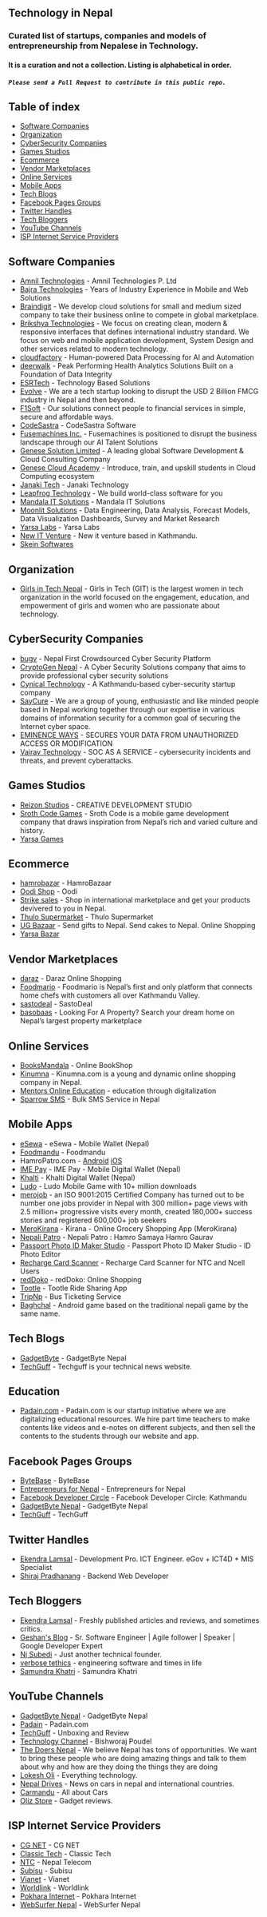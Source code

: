 ## Technology in Nepal
### Curated list of startups, companies and models of entrepreneurship from Nepalese in Technology.
#### It is a curation and not a collection. Listing is alphabetical in order.
##### `Please send a Pull Request to contribute in this public repo.`

## Table of index
- [Software Companies](#software-companies)
- [Organization](#organization)
- [CyberSecurity Companies](#cybersecurity-companies)
- [Games Studios](#games-studios)
- [Ecommerce](#ecommerce)
- [Vendor Marketplaces](#vendor-marketplaces)
- [Online Services](#online-services)
- [Mobile Apps](#mobile-apps)
- [Tech Blogs](#tech-blogs)
- [Facebook Pages Groups](#facebook-pages-groups)
- [Twitter Handles](#twitter-handles)
- [Tech Bloggers](#tech-bloggers)
- [YouTube Channels](#youtube-channels)
- [ISP Internet Service Providers](#isp-internet-service-providers)


## Software Companies
- [Amnil Technologies](http://amniltech.com/) - Amnil Technologies P. Ltd
- [Bajra Technologies](https://bajratechnologies.com/) - Years of Industry Experience in Mobile and Web Solutions
- [Braindigit](https://braindigit.com/) - We develop cloud solutions for small and medium sized company to take their business online to compete in global marketplace.
- [Brikshya Technologies](https://brikshya.com/) - We focus on creating clean, modern & responsive interfaces that defines international industry standard. We focus on web and mobile application development, System Design and other services related to modern technology.
- [cloudfactory](https://www.cloudfactory.com/) - Human-powered Data Processing for AI and Automation
- [deerwalk](https://www.deerwalk.com/) - Peak Performing Health Analytics Solutions Built on a Foundation of Data Integrity
- [ESRTech](https://esrtech.io/) - Technology Based Solutions
- [Evolve](https://www.evolveasia.co/) - We are a tech startup looking to disrupt the USD 2 Billion FMCG industry in Nepal and then beyond.
- [F1Soft](https://f1soft.com/) - Our solutions connect people to financial services in simple, secure and affordable ways.
- [CodeSastra](https://codesastra.com/) - CodeSastra Software
- [Fusemachines Inc.](https://www.fusemachines.com/) - Fusemachines is positioned to disrupt the business landscape through our AI Talent Solutions
- [Genese Solution Limited](https://www.genesesolution.com/) - A leading global Software Development & Cloud Consulting Company
- [Genese Cloud Academy](https://www.genesecloud.academy/) - Introduce, train, and upskill students in Cloud Computing ecosystem
- [Janaki Tech](http://janakitech.com/) - Janaki Technology
- [Leapfrog Technology](https://www.lftechnology.com/) - We build world-class software for you
- [Mandala IT Solutions](https://mandalaitsolutions.com/) - Mandala IT Solutions
- [Moonlit Solutions](https://www.moonlit.solutions/) - Data Engineering, Data Analysis, Forecast Models, Data Visualization Dashboards, Survey and Market Research
- [Yarsa Labs](https://yarsa.io/) - Yarsa Labs
- [New IT Venture](https://www.newitventure.com/en/) - New it venture based in Kathmandu.
- [Skein Softwares](https://skeinsoft.com/)


## Organization
- [Girls in Tech Nepal](https://nepal.girlsintech.org/) - Girls in Tech (GIT) is the largest women in tech organization in the world focused on the engagement, education, and empowerment of girls and women who are passionate about technology.


## CyberSecurity Companies
- [bugv](https://bugv.io/) - Nepal First Crowdsourced Cyber Security Platform
- [CryptoGen Nepal](https://cryptogennepal.com/) - A Cyber Security Solutions company that aims to provide professional cyber security solutions
- [Cynical Technology](https://cynicaltechnology.com/) - A Kathmandu-based cyber-security startup company
- [SayCure](https://saycure.io/) - We are a group of young, enthusiastic and like minded people based in Nepal working together through our expertise in various domains of information security for a common goal of securing the Internet cyber space.
- [EMINENCE WAYS](https://eminenceways.com/) - SECURES YOUR DATA FROM UNAUTHORIZED ACCESS OR MODIFICATION
- [Vairav Technology](https://vairav.net/) - SOC AS A SERVICE - cybersecurity incidents and threats, and prevent cyberattacks.


## Games Studios
- [Reizon Studios](https://reizonstudios.com/) - CREATIVE DEVELOPMENT STUDIO
- [Sroth Code Games](https://www.facebook.com/srothcodegames/) - Sroth Code is a mobile game development company that draws inspiration from Nepal’s rich and varied culture and history.
- [Yarsa Games](https://yarsagames.com/)


## Ecommerce
- [hamrobazar](https://hamrobazar.com/) - HamroBazaar
- [Oodi Shop](https://oodi.shop) - Oodi
- [Strike sales](https://www.strikesales.com/) - Shop in international marketplace and get your products devivered to you in Nepal.
- [Thulo Supermarket](https://thulo.com/) - Thulo Supermarket
- [UG Bazaar](https://www.ugbazaar.com/) - Send gifts to Nepal. Send cakes to Nepal. Online Shopping
- [Yarsa Bazar](https://yarsabazar.com)


## Vendor Marketplaces
- [daraz](https://daraz.com.np/) - Daraz Online Shopping
- [Foodmario](http://foodmario.com/) - Foodmario is Nepal’s first and only platform that connects home chefs with customers all over Kathmandu Valley.
- [sastodeal](https://sastodeal.com/) - SastoDeal
- [basobaas](https://basobaas.com/) - Looking For A Property? Search your dream home on Nepal’s largest property marketplace


## Online Services 
- [BooksMandala](https://www.booksmandala.com/) - Online BookShop
- [Kinumna](https://www.kinumna.com/) - Kinumna.com is a young and dynamic online shopping company in Nepal.
- [Mentors Online Education](https://mentors.com.np/) - education through digitalization
- [Sparrow SMS](https://sparrowsms.com/) - Bulk SMS Service in Nepal


## Mobile Apps
- [eSewa](https://play.google.com/store/apps/details?id=com.f1soft.esewa) - eSewa - Mobile Wallet (Nepal)
- [Foodmandu](https://play.google.com/store/apps/details?id=com.app.foodmandu) - Foodmandu
- HamroPatro.com - [Android](https://play.google.com/store/apps/details?id=com.hamropatro) [iOS](https://apps.apple.com/np/app/hamro-patro-nepali-calendar/id401074157)
- [IME Pay](https://play.google.com/store/apps/details?id=com.swifttechnology.imepay) - IME Pay - Mobile Digital Wallet (Nepal)
- [Khalti](https://play.google.com/store/apps/details?id=com.khalti) - Khalti Digital Wallet (Nepal)
- [Ludo](https://play.google.com/store/apps/details?id=io.yarsa.games.ludo) - Ludo Mobile Game with 10+ million downloads
- [merojob](https://play.google.com/store/apps/details?id=com.merojob.merojobapp) - an ISO 9001:2015 Certified Company has turned out to be number one jobs provider in Nepal with 300 million+ page views with 2.5 million+ progressive visits every month, created 180,000+ success stories and registered 600,000+ job seekers
- [MeroKirana](https://play.google.com/store/apps/details?id=com.merokirana) - Kirana - Online Grocery Shopping App (MeroKirana)
- [Nepali Patro](https://play.google.com/store/apps/details?id=np.com.nepalipatro) - Nepali Patro : Hamro Samaya Hamro Gaurav
- [Passport Photo ID Maker Studio](https://play.google.com/store/apps/details?id=io.yarsa.passportphotomaker) - Passport Photo ID Maker Studio - ID Photo Editor
- [Recharge Card Scanner](https://play.google.com/store/apps/details?id=np.com.rsubedi.ncellntcservices) - Recharge Card Scanner for NTC and Ncell Users
- [redDoko](https://play.google.com/store/apps/details?id=com.reddoko.buyers) - redDoko: Online Shopping
- [Tootle](https://play.google.com/store/apps/details?id=com.three60.cabioclient) - Tootle Ride Sharing App
- [TripNp](https://play.google.com/store/apps/details?id=com.tripnptechnologies.tripnp) - Bus Ticketing Service
- [Baghchal](https://play.google.com/store/apps/details?id=com.sudarshanz&hl=en_US) - Android game based on the traditional nepali game by the same name.


## Tech Blogs
- [GadgetByte](https://www.gadgetbytenepal.com/) - GadgetByte Nepal
- [TechGuff](https://techguff.com/) - Techguff is your technical news website.


## Education
- [Padain.com](https://padain.com/) - Padain.com is our startup initiative where we are digitalizing educational resources. We hire part time teachers to make contents like videos and e-notes on different subjects, and then sell the contents to the students through our website and app.
 

## Facebook Pages Groups
- [ByteBase](https://www.facebook.com/bytebase/) - ByteBase
- [Entrepreneurs for Nepal](https://www.facebook.com/groups/e4nepal/) - Entrepreneurs for Nepal
- [Facebook Developer Circle](https://www.facebook.com/groups/DevCKathmandu/) - Facebook Developer Circle: Kathmandu
- [GadgetByte Nepal](https://www.facebook.com/gadgetbytenepal/) - GadgetByte Nepal
- [TechGuff](https://www.facebook.com/techguff/) - TechGuff


## Twitter Handles
- [Ekendra Lamsal](https://twitter.com/Ekendra) - Development Pro. ICT Engineer. eGov + ICT4D + MIS Specialist
- [Shiraj Pradhanang](https://twitter.com/shirajpra) - Backend Web Developer

## Tech Bloggers
- [Ekendra Lamsal](https://ekendraonline.com/) - Freshly published articles and reviews, and sometimes critics.
- [Geshan's Blog](https://geshan.com.np/) - Sr. Software Engineer | Agile follower | Speaker | Google Developer Expert
- [Nj Subedi](https://njs.com.np/blog/) - Just another technical founder.
- [verbose tethics](https://blog.sparsh.dev/) - engineering software and times in life
- [Samundra Khatri](https://www.samundrakc.com.np/blog/) - Samundra Khatri

## YouTube Channels
- [GadgetByte Nepal](https://www.youtube.com/user/gadgetbytenepal) - GadgetByte Nepal
- [Padain](https://www.youtube.com/channel/UCydg2NoQN9lMTW1VIMlbGiA/) - Padain.com
- [TechGuff](https://www.youtube.com/channel/UCNoTZPltvFF8TUsYKKNsSSg/) - Unboxing and Review
- [Technology Channel](https://www.youtube.com/channel/UCrIqYP0lBVMxbX9mbRs6Avw/) - Bishworaj Poudel
- [The Doers Nepal](https://www.youtube.com/c/TheDoersNepal/) - We believe Nepal has tons of opportunities. We want to bring these people who are doing amazing things and talk to them about why and how are they doing the things they are doing
- [Lokesh Oli](https://www.youtube.com/user/mrhdnepal) - Everything technology.
- [Nepal Drives](https://www.youtube.com/channel/UCvKCK6__-Gqut5vhuzSpXzA) - News on cars in nepal and international countries.
- [Carmandu](https://www.youtube.com/channel/UCICbxV8k_oFsXS7ljwSuyMA) - All about Cars
- [Oliz Store](https://www.youtube.com/channel/UCYzJGfe3dXbLOifGwprNosg) - Gadget reviews.


## ISP Internet Service Providers
- [CG NET](https://cgnet.com.np/) - CG NET
- [Classic Tech](https://www.classic.com.np/) - Classic Tech
- [NTC](https://www.ntc.net.np/) - Nepal Telecom
- [Subisu](https://subisu.net.np/) - Subisu
- [Vianet](https://www.vianet.com.np/) - Vianet
- [Worldlink](https://worldlink.com.np/) - Worldlink
- [Pokhara Internet](https://www.pokharainternet.com.np/) - Pokhara Internet
- [WebSurfer Nepal](https://websurfer.com.np/) - WebSurfer Nepal
